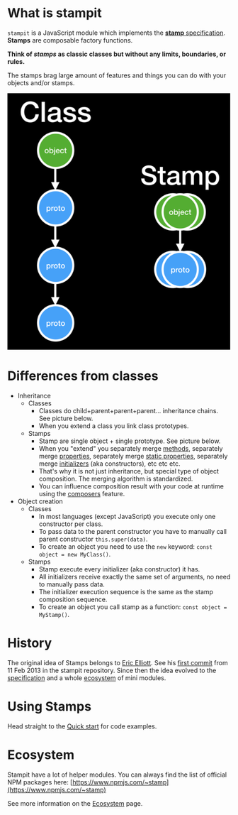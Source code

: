 # What is stampit

`stampit` is a JavaScript module which implements the [**stamp** specification](https://www.gitbook.com/book/stampit-org/docs/edit#). **Stamps** are composable factory functions.

**Think of **_**stamps**_** as classic classes but without any limits, boundaries, or rules.**

The stamps brag large amount of features and things you can do with your objects and/or stamps.

![](/assets/class_vs_stamp.png)

# Differences from classes

* Inheritance
  * Classes
    * Classes do child+parent+parent+parent... inheritance chains. See picture below.
    * When you extend a class you link class prototypes.
  * Stamps
    * Stamp are single object + single prototype. See picture below.
    * When you "extend" you separately merge [methods](/methods.md), separately merge [properties](/properties.md), separately merge [static properties](/static-properties.md), separately merge [initializers](/initializers.md) \(aka constructors\), etc etc etc.
    * That's why it is not just inheritance, but special type of object composition. The merging algorithm is standardized.
    * You can influence composition result with your code at runtime using the [composers](/composers.md) feature.
* Object creation
  * Classes
    * In most languages \(except JavaScript\) you execute only one constructor per class.
    * To pass data to the parent constructor you have to manually call parent constructor `this.super(data)`.
    * To create an object you need to use the `new` keyword: `const object = new MyClass()`.
  * Stamps
    * Stamp execute every initializer \(aka constructor\) it has.
    * All initializers receive exactly the same set of arguments, no need to manually pass data.
    * The initializer execution sequence is the same as the stamp composition sequence.
    * To create an object you call stamp as a function: `const object = MyStamp()`.

# History

The original idea of Stamps belongs to [Eric Elliott](https://ericelliottjs.com/). See his [first commit](https://github.com/stampit-org/stampit/commit/ac330e8537e349a9640bbe4a34c63150db445a20) from 11 Feb 2013 in the stampit repository. Since then the idea evolved to the [specification](/specification.md) and a whole [ecosystem](/ecosystem.md) of mini modules.

# Using Stamps

Head straight to the [Quick start](/start.md) for code examples.

# Ecosystem

Stampit have a lot of helper modules. You can always find the list of official NPM packages here: [https://www.npmjs.com/~stamp](https://www.npmjs.com/~stamp)

See more information on the [Ecosystem](/ecosystem.md) page.

